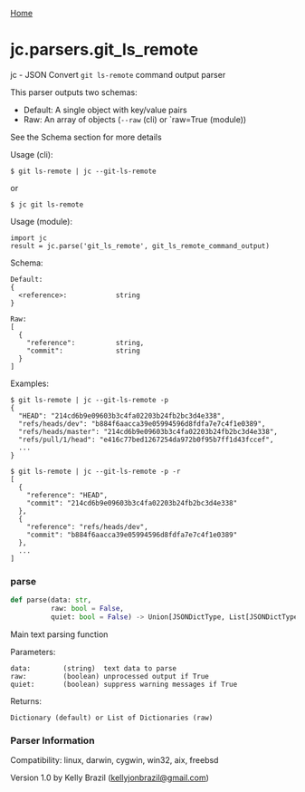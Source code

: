 [Home](https://kellyjonbrazil.github.io/jc/)
<a id="jc.parsers.git_ls_remote"></a>

# jc.parsers.git\_ls\_remote

jc - JSON Convert `git ls-remote` command output parser

This parser outputs two schemas:

- Default: A single object with key/value pairs
- Raw: An array of objects (`--raw` (cli) or `raw=True (module))

See the Schema section for more details

Usage (cli):

    $ git ls-remote | jc --git-ls-remote

or

    $ jc git ls-remote

Usage (module):

    import jc
    result = jc.parse('git_ls_remote', git_ls_remote_command_output)

Schema:

    Default:
    {
      <reference>:            string
    }

    Raw:
    [
      {
        "reference":          string,
        "commit":             string
      }
    ]

Examples:

    $ git ls-remote | jc --git-ls-remote -p
    {
      "HEAD": "214cd6b9e09603b3c4fa02203b24fb2bc3d4e338",
      "refs/heads/dev": "b884f6aacca39e05994596d8fdfa7e7c4f1e0389",
      "refs/heads/master": "214cd6b9e09603b3c4fa02203b24fb2bc3d4e338",
      "refs/pull/1/head": "e416c77bed1267254da972b0f95b7ff1d43fccef",
      ...
    }

    $ git ls-remote | jc --git-ls-remote -p -r
    [
      {
        "reference": "HEAD",
        "commit": "214cd6b9e09603b3c4fa02203b24fb2bc3d4e338"
      },
      {
        "reference": "refs/heads/dev",
        "commit": "b884f6aacca39e05994596d8fdfa7e7c4f1e0389"
      },
      ...
    ]

<a id="jc.parsers.git_ls_remote.parse"></a>

### parse

```python
def parse(data: str,
          raw: bool = False,
          quiet: bool = False) -> Union[JSONDictType, List[JSONDictType]]
```

Main text parsing function

Parameters:

    data:        (string)  text data to parse
    raw:         (boolean) unprocessed output if True
    quiet:       (boolean) suppress warning messages if True

Returns:

    Dictionary (default) or List of Dictionaries (raw)

### Parser Information
Compatibility:  linux, darwin, cygwin, win32, aix, freebsd

Version 1.0 by Kelly Brazil (kellyjonbrazil@gmail.com)
